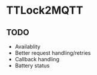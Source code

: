 # TTLock2MQTT


## TODO
* Availablity
* Better request handling/retries
* Callback handling
* Battery status